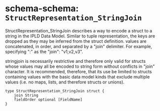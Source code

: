 # schema-schema: `StructRepresentation_StringJoin`

StructRepresentation_StringJoin describes a way to encode a struct to
a string in the IPLD Data Model. Similar to tuple representation, the
keys are dropped as they may be inferred from the struct definition.
values are concatenated, in order, and separated by a "join" delimiter.
For example, specifying ":" as the "join": "v1,v2,v3".

stringjoin is necessarily restrictive and therefore only valid for structs
whose values may all be encoded to string form without conflicts in "join"
character. It is recommended, therefore, that its use be limited to structs
containing values with the basic data model kinds that exclude multiple
values (i.e. no maps, lists, and therefore structs or unions).


```ipldsch
type StructRepresentation_StringJoin struct {
	join String
	fieldOrder optional [FieldName]
}
```
